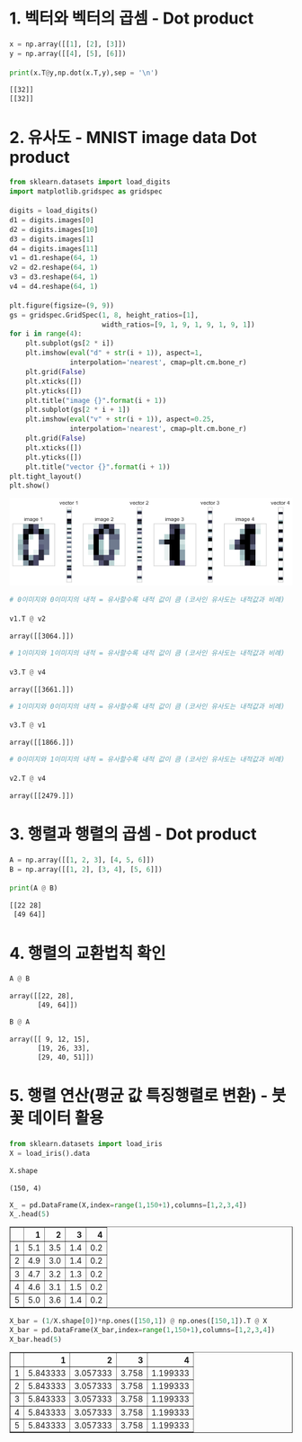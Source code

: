 # 1. 벡터와 벡터의 곱셈 - Dot product


```python
x = np.array([[1], [2], [3]])
y = np.array([[4], [5], [6]])

print(x.T@y,np.dot(x.T,y),sep = '\n')
```

    [[32]]
    [[32]]


# 2. 유사도 - MNIST image data Dot product


```python
from sklearn.datasets import load_digits
import matplotlib.gridspec as gridspec

digits = load_digits()
d1 = digits.images[0]
d2 = digits.images[10]
d3 = digits.images[1]
d4 = digits.images[11]
v1 = d1.reshape(64, 1)
v2 = d2.reshape(64, 1)
v3 = d3.reshape(64, 1)
v4 = d4.reshape(64, 1)

plt.figure(figsize=(9, 9))
gs = gridspec.GridSpec(1, 8, height_ratios=[1],
                       width_ratios=[9, 1, 9, 1, 9, 1, 9, 1])
for i in range(4):
    plt.subplot(gs[2 * i])
    plt.imshow(eval("d" + str(i + 1)), aspect=1,
               interpolation='nearest', cmap=plt.cm.bone_r)
    plt.grid(False)
    plt.xticks([])
    plt.yticks([])
    plt.title("image {}".format(i + 1))
    plt.subplot(gs[2 * i + 1])
    plt.imshow(eval("v" + str(i + 1)), aspect=0.25,
               interpolation='nearest', cmap=plt.cm.bone_r)
    plt.grid(False)
    plt.xticks([])
    plt.yticks([])
    plt.title("vector {}".format(i + 1))
plt.tight_layout()
plt.show()
```


![png](output_3_0.png)



```python
# 0이미지와 0이미지의 내적 = 유사할수록 내적 값이 큼 (코사인 유사도는 내적값과 비례)

v1.T @ v2
```




    array([[3064.]])




```python
# 1이미지와 1이미지의 내적 = 유사할수록 내적 값이 큼 (코사인 유사도는 내적값과 비례)

v3.T @ v4
```




    array([[3661.]])




```python
# 1이미지와 0이미지의 내적 = 유사할수록 내적 값이 큼 (코사인 유사도는 내적값과 비례)

v3.T @ v1
```




    array([[1866.]])




```python
# 0이미지와 1이미지의 내적 = 유사할수록 내적 값이 큼 (코사인 유사도는 내적값과 비례)

v2.T @ v4
```




    array([[2479.]])



# 3. 행렬과 행렬의 곱셈 - Dot product




```python
A = np.array([[1, 2, 3], [4, 5, 6]])
B = np.array([[1, 2], [3, 4], [5, 6]])

print(A @ B)
```

    [[22 28]
     [49 64]]


# 4. 행렬의 교환법칙 확인


```python
A @ B
```




    array([[22, 28],
           [49, 64]])




```python
B @ A
```




    array([[ 9, 12, 15],
           [19, 26, 33],
           [29, 40, 51]])



# 5. 행렬 연산(평균 값 특징행렬로 변환) - 붓꽃 데이터 활용 


```python
from sklearn.datasets import load_iris
X = load_iris().data
```


```python
X.shape
```




    (150, 4)




```python
X_ = pd.DataFrame(X,index=range(1,150+1),columns=[1,2,3,4])
X_.head(5)
```




<div>
<style scoped>
    .dataframe tbody tr th:only-of-type {
        vertical-align: middle;
    }

    .dataframe tbody tr th {
        vertical-align: top;
    }

    .dataframe thead th {
        text-align: right;
    }
</style>
<table border="1" class="dataframe">
  <thead>
    <tr style="text-align: right;">
      <th></th>
      <th>1</th>
      <th>2</th>
      <th>3</th>
      <th>4</th>
    </tr>
  </thead>
  <tbody>
    <tr>
      <td>1</td>
      <td>5.1</td>
      <td>3.5</td>
      <td>1.4</td>
      <td>0.2</td>
    </tr>
    <tr>
      <td>2</td>
      <td>4.9</td>
      <td>3.0</td>
      <td>1.4</td>
      <td>0.2</td>
    </tr>
    <tr>
      <td>3</td>
      <td>4.7</td>
      <td>3.2</td>
      <td>1.3</td>
      <td>0.2</td>
    </tr>
    <tr>
      <td>4</td>
      <td>4.6</td>
      <td>3.1</td>
      <td>1.5</td>
      <td>0.2</td>
    </tr>
    <tr>
      <td>5</td>
      <td>5.0</td>
      <td>3.6</td>
      <td>1.4</td>
      <td>0.2</td>
    </tr>
  </tbody>
</table>
</div>




```python
X_bar = (1/X.shape[0])*np.ones([150,1]) @ np.ones([150,1]).T @ X
X_bar = pd.DataFrame(X_bar,index=range(1,150+1),columns=[1,2,3,4])
X_bar.head(5)
```




<div>
<style scoped>
    .dataframe tbody tr th:only-of-type {
        vertical-align: middle;
    }

    .dataframe tbody tr th {
        vertical-align: top;
    }

    .dataframe thead th {
        text-align: right;
    }
</style>
<table border="1" class="dataframe">
  <thead>
    <tr style="text-align: right;">
      <th></th>
      <th>1</th>
      <th>2</th>
      <th>3</th>
      <th>4</th>
    </tr>
  </thead>
  <tbody>
    <tr>
      <td>1</td>
      <td>5.843333</td>
      <td>3.057333</td>
      <td>3.758</td>
      <td>1.199333</td>
    </tr>
    <tr>
      <td>2</td>
      <td>5.843333</td>
      <td>3.057333</td>
      <td>3.758</td>
      <td>1.199333</td>
    </tr>
    <tr>
      <td>3</td>
      <td>5.843333</td>
      <td>3.057333</td>
      <td>3.758</td>
      <td>1.199333</td>
    </tr>
    <tr>
      <td>4</td>
      <td>5.843333</td>
      <td>3.057333</td>
      <td>3.758</td>
      <td>1.199333</td>
    </tr>
    <tr>
      <td>5</td>
      <td>5.843333</td>
      <td>3.057333</td>
      <td>3.758</td>
      <td>1.199333</td>
    </tr>
  </tbody>
</table>
</div>




```python

```


```python

```
